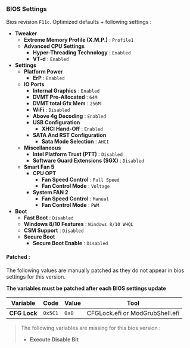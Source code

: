 ### BIOS Settings

Bios revision `F11c`. Optimized defaults + following settings :

- **Tweaker**
	- **Extreme Memory Profile (X.M.P.)** : `Profile1`
	- **Advanced CPU Settings**
		- **Hyper-Threading Technology** : `Enabled`
		- **VT-d** : `Enabled`
- **Settings**
	- **Platform Power**
		- **ErP** : `Enabled`
	- **IO Ports**
		- **Internal Graphics** : `Enabled`
		- **DVMT Pre-Allocated** : `64M`
		- **DVMT total Gfx Mem** : `256M`
		- **WiFi** : `Disabled`
		- **Above 4g Decoding** : `Enabled`
		- **USB Configuration**
			- **XHCI Hand-Off** : `Enabled`
		- **SATA And RST Configuration**
			- **Sata Mode Selection** : `AHCI`
	- **Miscellaneous**
		- **Intel Platform Trust (PTT)** : `Disabled`
		- **Software Guard Extensions (SGX)** : `Disabled`
	- **Smart Fan 5**
		- **CPU OPT**
			- **Fan Speed Control** : `Full Speed`
			- **Fan Control Mode** : `Voltage`
		- **System FAN 2**
			- **Fan Speed Control** : `Manual`
			- **Fan Control Mode** : `PWM`
- **Boot**
	- **Fast Boot** : `Disabled`
	- **Windows 8/10 Features** : `Windows 8/10 WHQL`
	- **CSM Support** : `Disabled`
	- **Secure Boot**
		- **Secure Boot Enable** : `Disabled`


#### Patched :

The following values are manually patched as they do not appear in bios settings for this version.

**The variables must be patched after each BIOS settings update**

Variable | Code | Value | Tool
--- | --- | --- | ---
**CFG Lock** | `0x5C1` | `0x0` | CFGLock.efi or ModGrubShell.efi

> The following variables are missing for this bios version :
> - **Execute Disable Bit**

